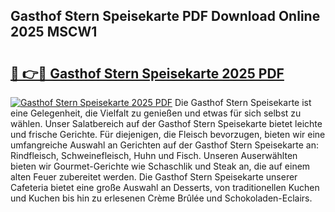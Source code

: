 ## Gasthof Stern Speisekarte PDF Download Online 2025 MSCW1

# <h2><a href="http://gc6car.nevu.top/?p=Gasthof+Stern+Speisekarte">🔗 👉🔴 Gasthof Stern Speisekarte 2025 PDF</a></h2>

[![Gasthof Stern Speisekarte 2025 PDF](https://i.imgur.com/dBaPXMq.png)](http://gc6car.nevu.top/?p=Gasthof+Stern+Speisekarte)
Die Gasthof Stern Speisekarte ist eine Gelegenheit, die Vielfalt zu genießen und etwas für sich selbst zu wählen. Unser Salatbereich auf der Gasthof Stern Speisekarte bietet leichte und frische Gerichte. Für diejenigen, die Fleisch bevorzugen, bieten wir eine umfangreiche Auswahl an Gerichten auf der Gasthof Stern Speisekarte an: Rindfleisch, Schweinefleisch, Huhn und Fisch. Unseren Auserwählten bieten wir Gourmet-Gerichte wie Schaschlik und Steak an, die auf einem alten Feuer zubereitet werden. Die Gasthof Stern Speisekarte unserer Cafeteria bietet eine große Auswahl an Desserts, von traditionellen Kuchen und Kuchen bis hin zu erlesenen Crème Brûlée und Schokoladen-Eclairs.
